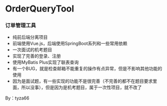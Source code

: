 # OrderQueryTool
### 订单管理工具
- 纯前后端分离项目
- 前端使用Vue.js，后端使用SpringBoot系列和一些常用依赖
- 一次面试的机考题目
- 实现了完善的登录、注册
- 使用MyBatis Plus实现了联表查询
- 有一个BUG，就是检查邮箱不能重复的操作有点异常，但是不影响其他功能的使用
- 因为是面试题，有一些实现的功能不是很完善（不完善的都不在题目要求里面，所以没事），但是因为是机考题目，属于一次性项目，就不改了

By：tyza66